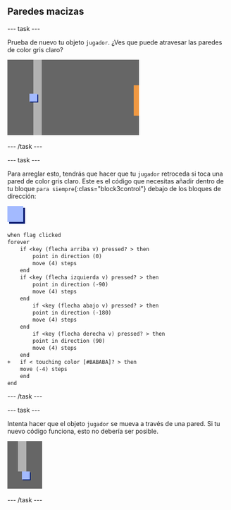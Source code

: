 ## Paredes macizas

--- task ---

Prueba de nuevo tu objeto `jugador`. ¿Ves que puede atravesar las paredes de color gris claro?

![captura de pantalla](images/world-walls.png)

--- /task ---

--- task ---

Para arreglar esto, tendrás que hacer que tu `jugador` retroceda si toca una pared de color gris claro. Este es el código que necesitas añadir dentro de tu bloque `para siempre`{:class="block3control"} debajo de los bloques de dirección:

![jugador](images/player.png)

```blocks3
when flag clicked
forever
	if <key (flecha arriba v) pressed? > then
		point in direction (0)
		move (4) steps
	end
	if <key (flecha izquierda v) pressed? > then
		point in direction (-90)
		move (4) steps
	end
		if <key (flecha abajo v) pressed? > then
		point in direction (-180)
		move (4) steps
	end
		if <key (flecha derecha v) pressed? > then
		point in direction (90)
		move (4) steps
	end
+	if < touching color [#BABABA]? > then
	move (-4) steps
	end
end
```

--- /task ---

--- task ---

Intenta hacer que el objeto `jugador` se mueva a través de una pared. Si tu nuevo código funciona, esto no debería ser posible.

![captura de pantalla](images/world-walls-test.png)

--- /task ---